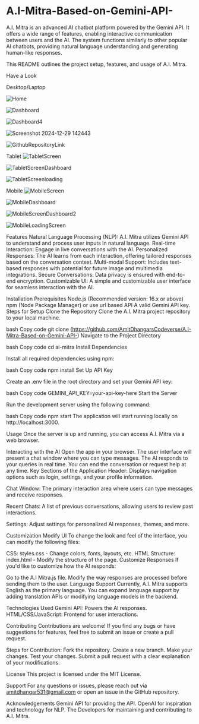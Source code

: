 # A.I-Mitra-Based-on-Gemini-API-

A.I. Mitra is an advanced AI chatbot platform powered by the Gemini API. It offers a wide range of features, enabling interactive communication between users and the AI. The system functions similarly to other popular AI chatbots, providing natural language understanding and generating human-like responses.

This README outlines the project setup, features, and usage of A.I. Mitra.


Have a Look

Desktop/Laptop

![Home](https://github.com/user-attachments/assets/2fa3a575-f711-4757-9ca4-bd5bc0b73115)

![Dashboard](https://github.com/user-attachments/assets/ad10b93d-e9cd-4c43-ac53-5d300111411b)

![Dashboard4](https://github.com/user-attachments/assets/ee48f8e8-c5c8-4c2c-9963-e5ebe0cb2b48)

![Screenshot 2024-12-29 142443](https://github.com/user-attachments/assets/50f46b38-7a3d-43a0-9f1d-736af24f1449)

![GithubRepositoryLink](https://github.com/user-attachments/assets/d3ef4253-f394-47b2-94e4-234982c03648)

Tablet
![TabletScreen](https://github.com/user-attachments/assets/cc67076e-72b8-45de-9617-1e5e570231e1)

![TabletScreenDashboard](https://github.com/user-attachments/assets/c94dbbdb-f0e3-4f43-9a3a-a4ce9b7f3544)

![TabletScreenloading](https://github.com/user-attachments/assets/4aa578b1-34d1-40ca-9586-d3a1e76716d9)

Mobile
![MobileScreen](https://github.com/user-attachments/assets/b76e3d11-9195-44b8-b2f3-bc1ff438b4f8)

![MobileDashboard](https://github.com/user-attachments/assets/51f72a00-a746-4050-a27d-91be34b20cb5)

![MobileScreenDashboard2](https://github.com/user-attachments/assets/fc5934eb-02b6-48cf-a794-64c2bd5f2069)

![MobileLoadingScreen](https://github.com/user-attachments/assets/e6b13b62-710b-492c-8433-2539724ea90f)

Features
Natural Language Processing (NLP): A.I. Mitra utilizes Gemini API to understand and process user inputs in natural language.
Real-time Interaction: Engage in live conversations with the AI.
Personalized Responses: The AI learns from each interaction, offering tailored responses based on the conversation context.
Multi-modal Support: Includes text-based responses with potential for future image and multimedia integrations.
Secure Conversations: Data privacy is ensured with end-to-end encryption.
Customizable UI: A simple and customizable user interface for seamless interaction with the AI.

Installation
Prerequisites
Node.js (Recommended version: 16.x or above)
npm (Node Package Manager)
or 
use url based API
A valid Gemini API key.
Steps for Setup
Clone the Repository Clone the A.I. Mitra project repository to your local machine.

bash
Copy code
git clone (https://github.com/AmitDhangarsCodeverse/A.I-Mitra-Based-on-Gemini-API-)
Navigate to the Project Directory

bash
Copy code
cd ai-mitra
Install Dependencies

Install all required dependencies using npm:

bash
Copy code
npm install
Set Up API Key

Create an .env file in the root directory and set your Gemini API key:

bash
Copy code
GEMINI_API_KEY=your-api-key-here
Start the Server

Run the development server using the following command:

bash
Copy code
npm start
The application will start running locally on http://localhost:3000.

Usage
Once the server is up and running, you can access A.I. Mitra via a web browser.

Interacting with the AI
Open the app in your browser.
The user interface will present a chat window where you can type messages.
The AI responds to your queries in real time.
You can end the conversation or request help at any time.
Key Sections of the Application
Header: Displays navigation options such as login, settings, and your profile information.

Chat Window: The primary interaction area where users can type messages and receive responses.

Recent Chats: A list of previous conversations, allowing users to review past interactions.

Settings: Adjust settings for personalized AI responses, themes, and more.

Customization
Modify UI
To change the look and feel of the interface, you can modify the following files:

CSS: styles.css - Change colors, fonts, layouts, etc.
HTML Structure: index.html - Modify the structure of the page.
Customize Responses
If you'd like to customize how the AI responds:

Go to the A.I Mitra.js file.
Modify the way responses are processed before sending them to the user.
Language Support
Currently, A.I. Mitra supports English as the primary language. You can expand language support by adding translation APIs or modifying language models in the backend.

Technologies Used
Gemini API: Powers the AI responses.
HTML/CSS/JavaScript: Frontend for user interactions.

Contributing
Contributions are welcome! If you find any bugs or have suggestions for features, feel free to submit an issue or create a pull request.

Steps for Contribution:
Fork the repository.
Create a new branch.
Make your changes.
Test your changes.
Submit a pull request with a clear explanation of your modifications.

License
This project is licensed under the MIT License.

Support
For any questions or issues, please reach out via amitdhangar531@gmail.com or open an issue in the GitHub repository.

Acknowledgements
Gemini API for providing the API.
OpenAI for inspiration and technology for NLP.
The Developers for maintaining and contributing to A.I. Mitra.



